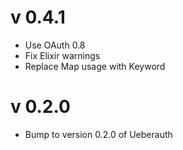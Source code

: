 # v 0.4.1

* Use OAuth 0.8
* Fix Elixir warnings
* Replace Map usage with Keyword

# v 0.2.0

* Bump to version 0.2.0 of Ueberauth
